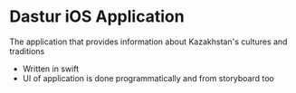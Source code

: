 # Dastur iOS Application
The application that provides information about Kazakhstan's cultures and traditions
- Written in swift
- UI of application is done programmatically and from storyboard too
